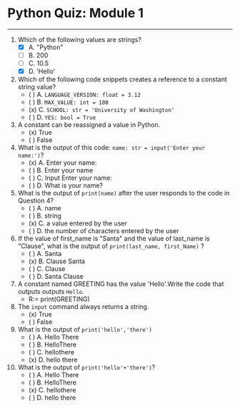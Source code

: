 # Python Quiz: Module 1

---
1. Which of the following values are strings?
    - [x] A. "Python"
    - [ ] B. 200
    - [ ] C. 10.5
    - [x] D. 'Hello'
2. Which of the following code snippets creates a reference to a constant string value?
    - ( ) A. `LANGUAGE_VERSION: float = 3.12` 
    - ( ) B. `MAX_VALUE: int = 100` 
    - (x) C. `SCHOOL: str = 'University of Washington'`
    - ( ) D. `YES: bool = True`
3. A constant can be reassigned a value in Python.
    - (x) True
    - ( ) False
4. What is the output of this code: `name: str = input('Enter your name:')`?  
    - (x) A. Enter your name:
    - ( ) B. Enter your name
    - ( ) C. Input Enter your name:
    - ( ) D. What is your name?
5. What is the output of `print(name)` after the user responds to the code in Question 4?
    - ( ) A. name
    - ( ) B. string
    - (x) C. a value entered by the user
    - ( ) D. the number of characters entered by the user
6. If the value of first_name is "Santa" and the value of last_name is "Clause", what is the output of `print(last_name, first_Name)` ? 
    - ( ) A. Santa
    - (x) B. Clause Santa
    - ( ) C. Clause
    - ( ) D. Santa Clause
7. A constant named GREETING has the value 'Hello'.Write the code that outputs outputs `Hello`.
    - R:= print(GREETING)
8. The `input` command always returns a string.
    - (x) True
    - ( ) False
9. What is the output of `print('hello','there')`
    - ( ) A. Hello There
    - ( ) B. HelloThere
    - ( ) C. hellothere
    - (x) D. hello there
10. What is the output of `print('hello'+'there')`?
    - ( ) A. Hello There
    - ( ) B. HelloThere
    - (x) C. hellothere
    - ( ) D. hello there